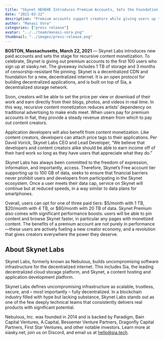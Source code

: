 ```yaml
---
title: "Skynet HEHEHE Introduces Premium Accounts, Sets the Foundation for New Creator Economies"
date: "2021-03-22"
description: "Premium accounts support creators while giving users up to 20 TB of data storage per month and other perks."
author: "Manasi Vora"
categories: ["press release"]
avatar: "../../team/manasi-vora.png"
thumbnail: "../images/press-release.png"
---
```


**BOSTON, Massachusetts, March 22, 2021** — Skynet Labs introduces new paid accounts and sets the stage for recursive content monetization. To celebrate, Skynet is giving out premium accounts to the first 100 users who sign up at siasky.net. The giveaway includes 1 TB of storage and 3 months of censorship-resistant file pinning. Skynet is a decentralized CDN and foundation for a new, decentralized internet. It is an open protocol for building decentralized applications, and is built on top of Sia, a decentralized storage network.

Soon, creators will be able to set the price per view or download of their work and earn directly from their blogs, photos, and videos in real time. In this way, recursive content monetization reduces artists’ dependency on traditional advertising to make ends meet. When users pay for premium accounts in fiat, they provide a steady revenue stream from which to pay out content creators.

Application developers will also benefit from content monetization. Like content creators, developers can attach price tags to their applications. Per David Vorick, Skynet Labs CEO and Lead Developer, “We believe that developers and content creators alike should be able to earn income off of their hard work so long as they have users that appreciate what they do.”

Skynet Labs has always been committed to the freedom of expression, information, and importantly, access. Therefore, Skynet’s Free account tier supporting up to 100 GB of data, seeks to ensure that financial barriers never prohibit users and developers from participating in the Skynet ecosystem. Once a user meets their data cap, service on Skynet will continue but at reduced speeds, in a way similar to data plans for smartphones.

Overall, users can opt for one of three paid tiers: $5/month with 1 TB, $20/month with 4 TB, or $80/month with 20 TB of data. Skynet Premium also comes with significant performance boosts: users will be able to pin content and browse Skynet faster, in particular any pages with monetized content. The benefits of a premium account are not purely in performance—these users are actively fueling a new creator economy, and a revolution that gives creators everywhere the power they deserve.

## About Skynet Labs 

Skynet Labs, formerly known as Nebulous, builds uncompromising software infrastructure for the decentralized internet. This includes Sia, the leading decentralized cloud storage platform, and Skynet, a content hosting and application development platform.

Skynet Labs defines uncompromising infrastructure as scalable, trustless, secure, and – most importantly – fully decentralized. In a blockchain industry filled with hype but lacking substance, Skynet Labs stands out as one of the few deeply technical teams that consistently delivers real products with significant potential.

Nebulous, Inc. was founded in 2014 and is backed by Paradigm, Bain Capital Ventures, A.Capital, Bessemer Venture Partners, Dragonfly Capital Partners, First Star Ventures, and other notable investors.
Learn more at siasky.net, join us on Discord, and email us at hello@sia.tech.
